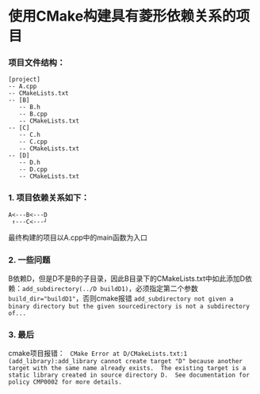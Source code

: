 # 使用CMake构建具有菱形依赖关系的项目
### 项目文件结构：
```
[project]
-- A.cpp
-- CMakeLists.txt
-- [B]
   -- B.h
   -- B.cpp
   -- CMakeLists.txt
-- [C]
   -- C.h
   -- C.cpp
   -- CMakeLists.txt
-- [D]
   -- D.h
   -- D.cpp
   -- CMakeLists.txt
```

### 1. 项目依赖关系如下：
```
A<---B<---D
 ↑---C<---┘
```
最终构建的项目以A.cpp中的main函数为入口

### 2. 一些问题
B依赖D，但是D不是B的子目录，因此B目录下的CMakeLists.txt中如此添加D依赖：`add_subdirectory(../D buildD1)`，必须指定第二个参数`build_dir="buildD1"`，否则cmake报错 `add_subdirectory not given a binary directory but the given sourcedirectory is not a subdirectory of...`

### 3. 最后
cmake项目报错：
`
CMake Error at D/CMakeLists.txt:1 (add_library):add_library cannot create target "D" because another target with the same name already exists.  The existing target is a static library created in source directory D.  See documentation for policy CMP0002 for more details.`
